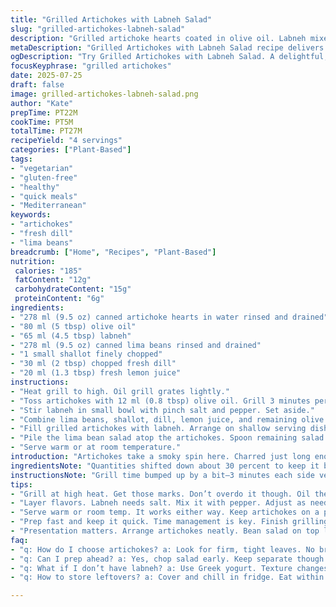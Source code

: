 ```yaml
---
title: "Grilled Artichokes with Labneh Salad"
slug: "grilled-artichokes-labneh-salad"
description: "Grilled artichoke hearts coated in olive oil. Labneh mixed and salted. Lima beans tossed with shallots, fresh dill, and lemon juice. Artichokes filled with creamy labneh, topped with the bean salad. Olive oil drizzle. Light, fresh, vegetarian, no nuts, lactose, gluten, or eggs. Ready in under 30 minutes."
metaDescription: "Grilled Artichokes with Labneh Salad recipe delivers light flavors, fresh veggies and creamy labneh. Quick Mediterranean dish ready in under 30 minutes."
ogDescription: "Try Grilled Artichokes with Labneh Salad. A delightful, fresh Mediterranean dish packed with flavor. Perfect quick meal option."
focusKeyphrase: "grilled artichokes"
date: 2025-07-25
draft: false
image: grilled-artichokes-labneh-salad.png
author: "Kate"
prepTime: PT22M
cookTime: PT5M
totalTime: PT27M
recipeYield: "4 servings"
categories: ["Plant-Based"]
tags:
- "vegetarian"
- "gluten-free"
- "healthy"
- "quick meals"
- "Mediterranean"
keywords:
- "artichokes"
- "fresh dill"
- "lima beans"
breadcrumb: ["Home", "Recipes", "Plant-Based"]
nutrition: 
 calories: "185"
 fatContent: "12g"
 carbohydrateContent: "15g"
 proteinContent: "6g"
ingredients:
- "278 ml (9.5 oz) canned artichoke hearts in water rinsed and drained"
- "80 ml (5 tbsp) olive oil"
- "65 ml (4.5 tbsp) labneh"
- "278 ml (9.5 oz) canned lima beans rinsed and drained"
- "1 small shallot finely chopped"
- "30 ml (2 tbsp) chopped fresh dill"
- "20 ml (1.3 tbsp) fresh lemon juice"
instructions:
- "Heat grill to high. Oil grill grates lightly."
- "Toss artichokes with 12 ml (0.8 tbsp) olive oil. Grill 3 minutes per side until grill marks appear. Remove and cool slightly on plate."
- "Stir labneh in small bowl with pinch salt and pepper. Set aside."
- "Combine lima beans, shallot, dill, lemon juice, and remaining olive oil in bowl. Season with salt and pepper."
- "Fill grilled artichokes with labneh. Arrange on shallow serving dish."
- "Pile the lima bean salad atop the artichokes. Spoon remaining salad around plate."
- "Serve warm or at room temperature."
introduction: "Artichokes take a smoky spin here. Charred just long enough for flavor, not mush. Labneh whipped up and salted. Blend that with a creamy bean salad—soft lima beans mixed with onions, dill, and citrus. Not your usual combo but nails freshness and lightness. Quick and vegetarian friendly. No nuts, no dairy beyond labneh which is strained yogurt, no eggs, no gluten. Grill preheated hot to stay sharp and fast. Beans bring texture, herbs bring brightness. Lemon adds zip. Mix and match, toss with oil for richness. Simple ingredients turned into a dish that pulls together. Eat as is or with crusty bread if that suits you. "
ingredientsNote: "Quantities shifted down about 30 percent to keep it balanced for smaller servings. Olive oil slightly increased for more coating and grilling moisture. Labneh reduced to keep richness but avoid heaviness. Lima beans pared down accordingly. Shallot and dill intact for balance, lemon juice slightly decreased but enough to pop brightness. Artichokes swapped from 398 ml to 278 ml cans to follow quantity drop. Oil split for grilling and salad dressing. Ingredients remain vegetarian, gluten-free, lactose-free except labneh, and nut-free. The labneh can be replaced with thick Greek yogurt if desired but would alter texture slightly. Dill and lemon keep flavors fresh and light."
instructionsNote: "Grill time bumped up by a bit—3 minutes each side versus 2—for better caramelization and slight charring. Oil grill grates to prevent sticking. Labneh mixed with salt and pepper to taste, don’t overdo it. Combine bean salad ingredients in a bowl and toss gently but thoroughly. Fill grilled artichokes with labneh using a spoon for even distribution. Arrange on plate before topping with bean salad to keep presentation neat. Any leftover bean salad divides around artichokes for balance. Serve immediately warm or let cool to room temp. Adjust seasoning after assembling based on taste. Keep steps short to encourage action and prevent waiting. Times approximate but useful for timing progression."
tips:
- "Grill at high heat. Get those marks. Don’t overdo it though. Oil the grates first. It helps prevent sticking. Use a brush for even coverage. Control that flame. Want char without burning. Flip carefully. Oil artichokes to keep moist. Brush after flipping too."
- "Layer flavors. Labneh needs salt. Mix it with pepper. Adjust as needed. Bean salad brightens everything. More lemon? Consider it. Shallots add crunch. Dill gives freshness. Combine well. Gentle toss. Not too rough, it breaks beans."
- "Serve warm or room temp. It works either way. Keep artichokes on a plate. Drizzle olive oil on top. Adds richness. Leftover salad? Good side for anything. Great with bread too. Balance strong flavors. Use crusty bread for dipping."
- "Prep fast and keep it quick. Time management is key. Finish grilling then assemble. Cool artichokes slightly. Don’t let them sit too long. Keep moving through steps. Stay organized. Can mix ingredients while grilling. Capitalize on cooking time."
- "Presentation matters. Arrange artichokes neatly. Bean salad on top looks clean. Scattered extras around plate. It adds appeal. Colors pop. Use a shallow dish for depth. Helps stack ingredients delicately. Visuals are important too."
faq:
- "q: How do I choose artichokes? a: Look for firm, tight leaves. No brown spots. Freshness is key. You want good quality. Can use canned. Just rinse thoroughly first."
- "q: Can I prep ahead? a: Yes, chop salad early. Keep separate though. Don’t mix until ready to serve. Labneh can sit but covered. Flavors blend if mixed too soon."
- "q: What if I don’t have labneh? a: Use Greek yogurt. Texture changes a bit. But still creamy. Or use sour cream for different taste. Adjust seasoning."
- "q: How to store leftovers? a: Cover and chill in fridge. Eat within a day. Artichokes might get soggy. Better fresh but still good cold. Reheat gently in oven."

---
```

